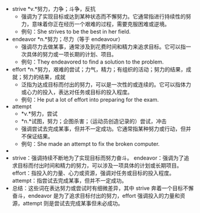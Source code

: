 - strive *v.*努力，力争；斗争，反抗
	- 强调为了实现目标或达到某种状态而不懈努力。它通常指进行持续性的努力，意味着你正在经历一个艰难的过程，需要克服困难或逆境。
	- 例句：She strives to be the best in her field.
- endeavor *n.*努力；尽力（等于 endeavour）
	- 强调尽力去做某事，通常涉及到花费时间和精力来追求目标。它可以指一次具体的努力或一项长期的计划、项目。
	- 例句：They endeavored to find a solution to the problem.
- effort *n.*努力，艰难的尝试；力气，精力；有组织的活动；努力的结果，成就；努力的结果，成就
	- 泛指为达成目标而付出的努力，可以是一次性的或连续的。它可以指体力或心力的投入，表达对任务或目标的投入程度。
	- 例句：He put a lot of effort into preparing for the exam.
- attempt
	- *v.*努力，尝试
	- *n.*试图，努力；企图杀害；（运动员创造记录的）尝试，冲击
	- 强调尝试去完成某事，但并不一定成功。它通常指某种努力或行动，但并不保证结果。
	- 例句：She made an attempt to fix the broken computer.
-
- strive：强调持续不断地为了实现目标而努力奋斗。
  endeavor：强调为了追求目标而付出时间和精力的努力，可以涉及一项具体的计划或长期项目。
  effort：指投入的力量、心力或资源，强调对任务或目标的投入程度。
  attempt：指尝试去完成某事，但并不一定成功。
- 总结：这些词在表达努力或尝试时有细微差异，其中 strive 奔着一个目标不懈奋斗，endeavor 是为了追求目标付出的努力，effort 强调投入的力量和资源，attempt 则是尝试去完成某事但未必成功。